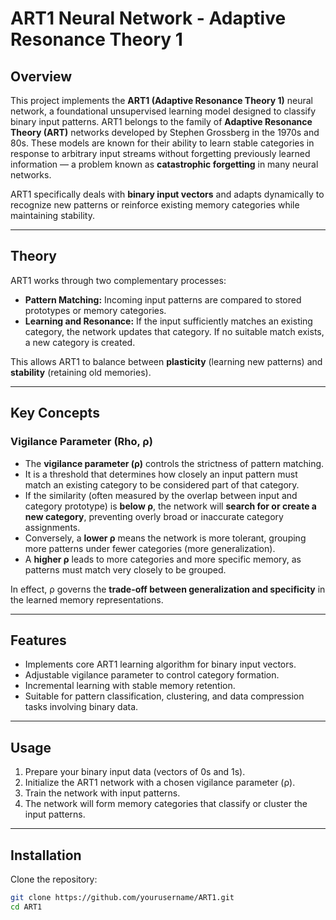 # ART1 Neural Network - Adaptive Resonance Theory 1

## Overview

This project implements the **ART1 (Adaptive Resonance Theory 1)** neural network, a foundational unsupervised learning model designed to classify binary input patterns. ART1 belongs to the family of **Adaptive Resonance Theory (ART)** networks developed by Stephen Grossberg in the 1970s and 80s. These models are known for their ability to learn stable categories in response to arbitrary input streams without forgetting previously learned information — a problem known as **catastrophic forgetting** in many neural networks.

ART1 specifically deals with **binary input vectors** and adapts dynamically to recognize new patterns or reinforce existing memory categories while maintaining stability.

---

## Theory

ART1 works through two complementary processes:

- **Pattern Matching:** Incoming input patterns are compared to stored prototypes or memory categories.
- **Learning and Resonance:** If the input sufficiently matches an existing category, the network updates that category. If no suitable match exists, a new category is created.

This allows ART1 to balance between **plasticity** (learning new patterns) and **stability** (retaining old memories).

---

## Key Concepts

### Vigilance Parameter (Rho, ρ)

- The **vigilance parameter (ρ)** controls the strictness of pattern matching.
- It is a threshold that determines how closely an input pattern must match an existing category to be considered part of that category.
- If the similarity (often measured by the overlap between input and category prototype) is **below ρ**, the network will **search for or create a new category**, preventing overly broad or inaccurate category assignments.
- Conversely, a **lower ρ** means the network is more tolerant, grouping more patterns under fewer categories (more generalization).
- A **higher ρ** leads to more categories and more specific memory, as patterns must match very closely to be grouped.

In effect, ρ governs the **trade-off between generalization and specificity** in the learned memory representations.

---

## Features

- Implements core ART1 learning algorithm for binary input vectors.
- Adjustable vigilance parameter to control category formation.
- Incremental learning with stable memory retention.
- Suitable for pattern classification, clustering, and data compression tasks involving binary data.

---

## Usage

1. Prepare your binary input data (vectors of 0s and 1s).
2. Initialize the ART1 network with a chosen vigilance parameter (ρ).
3. Train the network with input patterns.
4. The network will form memory categories that classify or cluster the input patterns.

---

## Installation

Clone the repository:

```bash
git clone https://github.com/yourusername/ART1.git
cd ART1
